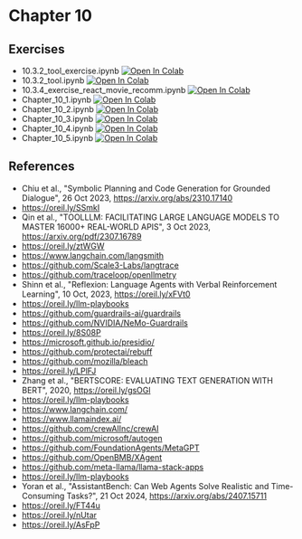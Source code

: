 # Chapter 10

## Exercises

* 10.3.2_tool_exercise.ipynb [![Open In Colab](https://colab.research.google.com/assets/colab-badge.svg)](https://colab.research.google.com/github/corazzon/designing-llm-apps/blob/main/Chapter10/10.3.2_tool_exercise.ipynb)
* 10.3.2_tool.ipynb [![Open In Colab](https://colab.research.google.com/assets/colab-badge.svg)](https://colab.research.google.com/github/corazzon/designing-llm-apps/blob/main/Chapter10/10.3.2_tool.ipynb)
* 10.3.4_exercise_react_movie_recomm.ipynb [![Open In Colab](https://colab.research.google.com/assets/colab-badge.svg)](https://colab.research.google.com/github/corazzon/designing-llm-apps/blob/main/Chapter10/10.3.4_exercise_react_movie_recomm.ipynb)
* Chapter_10_1.ipynb [![Open In Colab](https://colab.research.google.com/assets/colab-badge.svg)](https://colab.research.google.com/github/corazzon/designing-llm-apps/blob/main/Chapter10/Chapter_10_1.ipynb)
* Chapter_10_2.ipynb [![Open In Colab](https://colab.research.google.com/assets/colab-badge.svg)](https://colab.research.google.com/github/corazzon/designing-llm-apps/blob/main/Chapter10/Chapter_10_2.ipynb)
* Chapter_10_3.ipynb [![Open In Colab](https://colab.research.google.com/assets/colab-badge.svg)](https://colab.research.google.com/github/corazzon/designing-llm-apps/blob/main/Chapter10/Chapter_10_3.ipynb)
* Chapter_10_4.ipynb [![Open In Colab](https://colab.research.google.com/assets/colab-badge.svg)](https://colab.research.google.com/github/corazzon/designing-llm-apps/blob/main/Chapter10/Chapter_10_4.ipynb)
* Chapter_10_5.ipynb [![Open In Colab](https://colab.research.google.com/assets/colab-badge.svg)](https://colab.research.google.com/github/corazzon/designing-llm-apps/blob/main/Chapter10/Chapter_10_5.ipynb)

## References 

* Chiu et al., "Symbolic Planning and Code Generation for Grounded Dialogue", 26 Oct 2023, https://arxiv.org/abs/2310.17140
* https://oreil.ly/SSmkI
* Qin et al., "TOOLLLM: FACILITATING LARGE LANGUAGE MODELS TO MASTER 16000+ REAL-WORLD APIS", 3 Oct 2023, https://arxiv.org/pdf/2307.16789
* https://oreil.ly/ztWGW
* https://www.langchain.com/langsmith
* https://github.com/Scale3-Labs/langtrace
* https://github.com/traceloop/openllmetry
* Shinn et al., "Reflexion: Language Agents with Verbal Reinforcement Learning", 10 Oct, 2023, https://oreil.ly/xFVt0
* https://oreil.ly/llm-playbooks
* https://github.com/guardrails-ai/guardrails
* https://github.com/NVIDIA/NeMo-Guardrails
* https://oreil.ly/8S08P
* https://microsoft.github.io/presidio/
* https://github.com/protectai/rebuff
* https://github.com/mozilla/bleach
* https://oreil.ly/LPlFJ
* Zhang et al., "BERTSCORE: EVALUATING TEXT GENERATION WITH BERT", 2020, https://oreil.ly/gsOGl
* https://oreil.ly/llm-playbooks
* https://www.langchain.com/
* https://www.llamaindex.ai/
* https://github.com/crewAIInc/crewAI
* https://github.com/microsoft/autogen
* https://github.com/FoundationAgents/MetaGPT
* https://github.com/OpenBMB/XAgent
* https://github.com/meta-llama/llama-stack-apps
* https://oreil.ly/llm-playbooks
* Yoran et al., "AssistantBench: Can Web Agents Solve Realistic and Time-Consuming Tasks?", 21 Oct 2024, https://arxiv.org/abs/2407.15711
* https://oreil.ly/FT44u
* https://oreil.ly/nUtar
* https://oreil.ly/AsFpP
